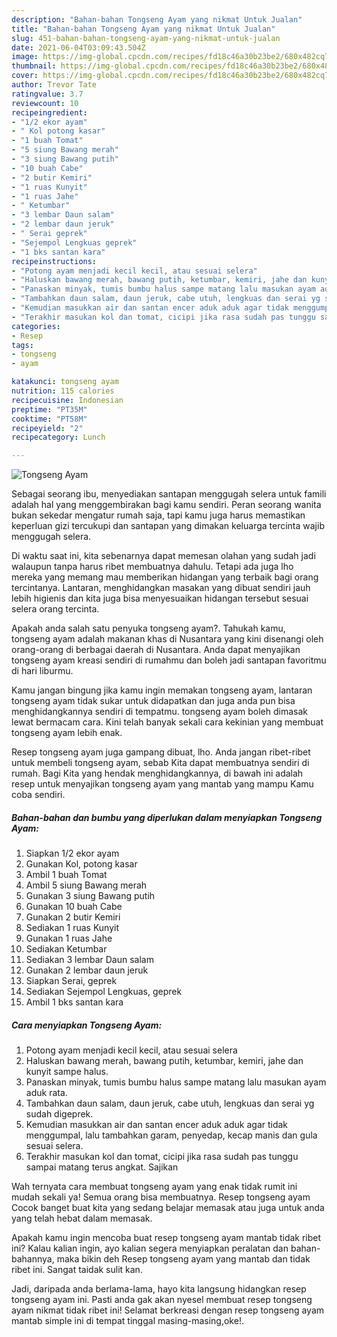 ```yaml
---
description: "Bahan-bahan Tongseng Ayam yang nikmat Untuk Jualan"
title: "Bahan-bahan Tongseng Ayam yang nikmat Untuk Jualan"
slug: 451-bahan-bahan-tongseng-ayam-yang-nikmat-untuk-jualan
date: 2021-06-04T03:09:43.504Z
image: https://img-global.cpcdn.com/recipes/fd18c46a30b23be2/680x482cq70/tongseng-ayam-foto-resep-utama.jpg
thumbnail: https://img-global.cpcdn.com/recipes/fd18c46a30b23be2/680x482cq70/tongseng-ayam-foto-resep-utama.jpg
cover: https://img-global.cpcdn.com/recipes/fd18c46a30b23be2/680x482cq70/tongseng-ayam-foto-resep-utama.jpg
author: Trevor Tate
ratingvalue: 3.7
reviewcount: 10
recipeingredient:
- "1/2 ekor ayam"
- " Kol potong kasar"
- "1 buah Tomat"
- "5 siung Bawang merah"
- "3 siung Bawang putih"
- "10 buah Cabe"
- "2 butir Kemiri"
- "1 ruas Kunyit"
- "1 ruas Jahe"
- " Ketumbar"
- "3 lembar Daun salam"
- "2 lembar daun jeruk"
- " Serai geprek"
- "Sejempol Lengkuas geprek"
- "1 bks santan kara"
recipeinstructions:
- "Potong ayam menjadi kecil kecil, atau sesuai selera"
- "Haluskan bawang merah, bawang putih, ketumbar, kemiri, jahe dan kunyit sampe halus."
- "Panaskan minyak, tumis bumbu halus sampe matang lalu masukan ayam aduk rata."
- "Tambahkan daun salam, daun jeruk, cabe utuh, lengkuas dan serai yg sudah digeprek."
- "Kemudian masukkan air dan santan encer aduk aduk agar tidak menggumpal, lalu tambahkan garam, penyedap, kecap manis dan gula sesuai selera."
- "Terakhir masukan kol dan tomat, cicipi jika rasa sudah pas tunggu sampai matang terus angkat. Sajikan"
categories:
- Resep
tags:
- tongseng
- ayam

katakunci: tongseng ayam 
nutrition: 115 calories
recipecuisine: Indonesian
preptime: "PT35M"
cooktime: "PT58M"
recipeyield: "2"
recipecategory: Lunch

---
```



![Tongseng Ayam](https://img-global.cpcdn.com/recipes/fd18c46a30b23be2/680x482cq70/tongseng-ayam-foto-resep-utama.jpg)

Sebagai seorang ibu, menyediakan santapan menggugah selera untuk famili adalah hal yang menggembirakan bagi kamu sendiri. Peran seorang  wanita bukan sekedar mengatur rumah saja, tapi kamu juga harus memastikan keperluan gizi tercukupi dan santapan yang dimakan keluarga tercinta wajib menggugah selera.

Di waktu  saat ini, kita sebenarnya dapat memesan olahan yang sudah jadi walaupun tanpa harus ribet membuatnya dahulu. Tetapi ada juga lho mereka yang memang mau memberikan hidangan yang terbaik bagi orang tercintanya. Lantaran, menghidangkan masakan yang dibuat sendiri jauh lebih higienis dan kita juga bisa menyesuaikan hidangan tersebut sesuai selera orang tercinta. 



Apakah anda salah satu penyuka tongseng ayam?. Tahukah kamu, tongseng ayam adalah makanan khas di Nusantara yang kini disenangi oleh orang-orang di berbagai daerah di Nusantara. Anda dapat menyajikan tongseng ayam kreasi sendiri di rumahmu dan boleh jadi santapan favoritmu di hari liburmu.

Kamu jangan bingung jika kamu ingin memakan tongseng ayam, lantaran tongseng ayam tidak sukar untuk didapatkan dan juga anda pun bisa menghidangkannya sendiri di tempatmu. tongseng ayam boleh dimasak lewat bermacam cara. Kini telah banyak sekali cara kekinian yang membuat tongseng ayam lebih enak.

Resep tongseng ayam juga gampang dibuat, lho. Anda jangan ribet-ribet untuk membeli tongseng ayam, sebab Kita dapat membuatnya sendiri di rumah. Bagi Kita yang hendak menghidangkannya, di bawah ini adalah resep untuk menyajikan tongseng ayam yang mantab yang mampu Kamu coba sendiri.

<!--inarticleads1-->

##### Bahan-bahan dan bumbu yang diperlukan dalam menyiapkan Tongseng Ayam:

1. Siapkan 1/2 ekor ayam
1. Gunakan  Kol, potong kasar
1. Ambil 1 buah Tomat
1. Ambil 5 siung Bawang merah
1. Gunakan 3 siung Bawang putih
1. Gunakan 10 buah Cabe
1. Gunakan 2 butir Kemiri
1. Sediakan 1 ruas Kunyit
1. Gunakan 1 ruas Jahe
1. Sediakan  Ketumbar
1. Sediakan 3 lembar Daun salam
1. Gunakan 2 lembar daun jeruk
1. Siapkan  Serai, geprek
1. Sediakan Sejempol Lengkuas, geprek
1. Ambil 1 bks santan kara




<!--inarticleads2-->

##### Cara menyiapkan Tongseng Ayam:

1. Potong ayam menjadi kecil kecil, atau sesuai selera
1. Haluskan bawang merah, bawang putih, ketumbar, kemiri, jahe dan kunyit sampe halus.
1. Panaskan minyak, tumis bumbu halus sampe matang lalu masukan ayam aduk rata.
1. Tambahkan daun salam, daun jeruk, cabe utuh, lengkuas dan serai yg sudah digeprek.
1. Kemudian masukkan air dan santan encer aduk aduk agar tidak menggumpal, lalu tambahkan garam, penyedap, kecap manis dan gula sesuai selera.
1. Terakhir masukan kol dan tomat, cicipi jika rasa sudah pas tunggu sampai matang terus angkat. Sajikan




Wah ternyata cara membuat tongseng ayam yang enak tidak rumit ini mudah sekali ya! Semua orang bisa membuatnya. Resep tongseng ayam Cocok banget buat kita yang sedang belajar memasak atau juga untuk anda yang telah hebat dalam memasak.

Apakah kamu ingin mencoba buat resep tongseng ayam mantab tidak ribet ini? Kalau kalian ingin, ayo kalian segera menyiapkan peralatan dan bahan-bahannya, maka bikin deh Resep tongseng ayam yang mantab dan tidak ribet ini. Sangat taidak sulit kan. 

Jadi, daripada anda berlama-lama, hayo kita langsung hidangkan resep tongseng ayam ini. Pasti anda gak akan nyesel membuat resep tongseng ayam nikmat tidak ribet ini! Selamat berkreasi dengan resep tongseng ayam mantab simple ini di tempat tinggal masing-masing,oke!.

